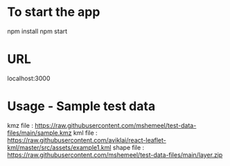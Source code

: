 # To start the app
npm install
npm start

# URL
localhost:3000

# Usage - Sample test data
kmz file : https://raw.githubusercontent.com/mshemeel/test-data-files/main/sample.kmz
kml file : https://raw.githubusercontent.com/aviklai/react-leaflet-kml/master/src/assets/example1.kml
shape file : https://raw.githubusercontent.com/mshemeel/test-data-files/main/layer.zip

